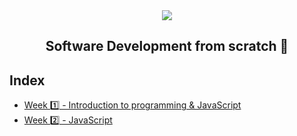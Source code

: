 <div align="center">
  <img src="https://uploads-ssl.webflow.com/5eb2f56932c3562feab232e3/5f73550d00249e7e96c9f3de_Logo.png">
</div>
<h2 align="center">Software Development from scratch 🤖</h2>

## Index
- [Week 1️⃣ - Introduction to programming & JavaScript](Challenges/Week1)
- [Week 2️⃣ - JavaScript](Challenges/Week2)
<!-- - [Week 3️⃣ - Challenges](challenges/week3)
- [Week 4️⃣ - Challenges](challenges/week4)
- [Week 5️⃣ - Challenges](challenges/week5)
- [Week 6️⃣ - Challenges](challenges/week6)
- [Week 7️⃣ - Challenges](challenges/week7) -->
